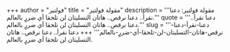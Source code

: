 +++
author = "فولتير"
title = "مقولة فولتير"
description = '''مقولة فولتير: دعنا نقرأ.. دعنا نرقص.. هاتان التسليتان لن تلحقا أي ضررٍ بالعالم.'''
quote = '''دعنا نقرأ.. دعنا نرقص.. هاتان التسليتان لن تلحقا أي ضررٍ بالعالم.'''
slug = '''دعنا-نقرأ-دعنا-نرقص-هاتان-التسليتان-لن-تلحقا-أي-ضررٍ-بالعالم'''
+++
دعنا نقرأ.. دعنا نرقص.. هاتان التسليتان لن تلحقا أي ضررٍ بالعالم.

